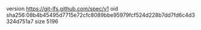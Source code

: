 version https://git-lfs.github.com/spec/v1
oid sha256:08b4b45495d7715e72cfc8089bbe95979fcf524d228b7dd7fd6c4d3324d751a7
size 5196
